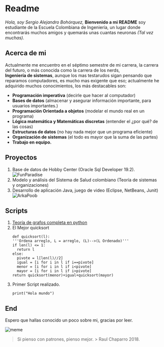 # Readme
*Hola, soy Sergio Alejandro Bohórquez,* **Bienvenido a mi README**
soy estudiante de la Escuela Colombiana de Ingeniería, un lugar donde encontrarás muchos amigos y quemarás unas cuantas neuronas _(Tal vez muchas)._
## Acerca de mi
Actualmente me encuentro en el séptimo semestre de mi carrera, la carrera del futuro, o más conocida como la carrera de los nerds,    
**Ingeniería de sistemas**,  aunque los mas testarudos sigan pensando que reparamos computadores, es mucho mas exigente que eso; actualmente he adquirido muchos conocimientos, los más destacables son:

 - **Programación imperativa** (decirle que hacer al computador)
 - **Bases de datos** (almacenar y asegurar información importante, para usuarios importantes.)
 - **Programación Orientada a objetos** (modelar el mundo real en un programa)
 - **Lógica matemática y Matemáticas discretas** (entender el ¿por qué? de las cosas)
 - **Estructuras de datos** (no hay nada mejor que un programa eficiente)
 - **Organización de sistemas** (el todo es mayor que la suma de las partes)
 - **Trabajo en equipo.** 

## Proyectos
1. Base de datos de Hobby Center (Oracle Sql Developer 19.2).![FunParadise](https://i.ibb.co/ZHzNWFL/Sin-nombre.png)
3. Modelo y análisis del Sistema de Salud colombiano (Teoría de sistemas y organizaciones)
4. Desarrollo de aplicación Java, juego de video (Eclipse, NetBeans, Junit)![ArkaPoob](https://i.ibb.co/jGCz9R4/logo.png)
##  Scripts
1) [Teoría de grafos completa en python](https://drive.google.com/file/d/15Q2i3p1a0sL_wyMfkEgYiHICqK9E7toe/view?usp=sharing)
2) El Mejor quicksort
      ``` [Python]
	def quicksort(l):  
	'''Ordena arreglo, L = arreglo, (L)-->(L Ordenado)'''  
	if len(l) <= 1:  
		return l  
	else:  
		pivote = l[len(l)//2]  
		igual = [i for i in l if i==pivote]  
		menor = [i for i in l if i<pivote]  
		mayor = [i for i in l if i>pivote]  
	return quicksort(menor)+igual+quicksort(mayor)
   ```
3) Primer Script realizado.
	```[Python]
	print("Hola mundo")
	```
## End
Espero que hallas conocido un poco sobre mi, gracias por leer.

![meme](https://pics.me.me/developer-stackoverflow-fb-stackoverflow-for-developers-37254058.png)

> Si pienso con patrones, pienso mejor.
	> 	Raul Chaparro 2018.






